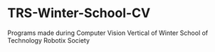# TRS-Winter-School-CV
Programs made during Computer Vision Vertical of Winter School of Technology Robotix Society 
